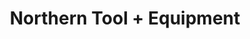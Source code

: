 ---
title: "Northern Tool + Equipment"
url: /johnson-city/northern-tool-equipment/
shop: hardware
---